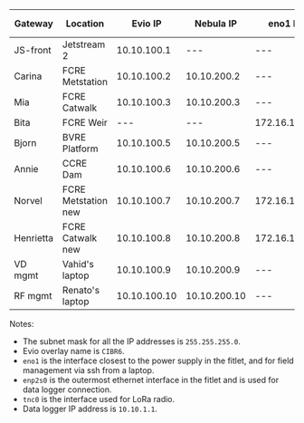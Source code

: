 Gateway | Location | Evio IP | Nebula IP | eno1 IP | enp2s0 IP | Laptop IP | tnc0 IP | 
| --- | --- | --- | --- | --- | --- | --- | --- |
JS-front | Jetstream 2 | 10.10.100.1 | --- | --- | --- | --- | --- |
Carina | FCRE Metstation | 10.10.100.2 | 10.10.200.2 | --- | 10.10.1.2 | --- | --- |
Mia | FCRE Catwalk | 10.10.100.3 | 10.10.200.3 | --- | 10.10.1.2 | --- | --- |
Bita | FCRE Weir | --- | --- | 172.16.100.1 | 10.10.1.2 | 172.16.100.2 | 10.10.101.2 |
Bjorn | BVRE Platform | 10.10.100.5 | 10.10.200.5 | --- | 10.10.1.2 | --- | --- |
Annie | CCRE Dam | 10.10.100.6 | 10.10.200.6 | --- | 10.10.1.2 | --- | --- |
Norvel | FCRE Metstation new | 10.10.100.7 | 10.10.200.7 | 172.16.100.1 | 10.10.1.2 | 172.16.100.2 | 10.10.101.1 |
Henrietta | FCRE Catwalk new | 10.10.100.8 | 10.10.200.8 | 172.16.100.1 | 10.10.1.2 | 172.16.100.2 | 10.10.101.3 |
VD mgmt | Vahid's laptop | 10.10.100.9 | 10.10.200.9 | --- | --- | --- | --- |
RF mgmt | Renato's laptop | 10.10.100.10 | 10.10.200.10 | --- | --- | --- | --- |

Notes:
* The subnet mask for all the IP addresses is `255.255.255.0`.
* Evio overlay name is `CIBR6`.
* `eno1` is the interface closest to the power supply in the fitlet, and for field management via ssh from a laptop.
* `enp2s0` is the outermost ethernet interface in the fitlet and is used for data logger connection.
* `tnc0` is the interface used for LoRa radio.
* Data logger IP address is `10.10.1.1`.